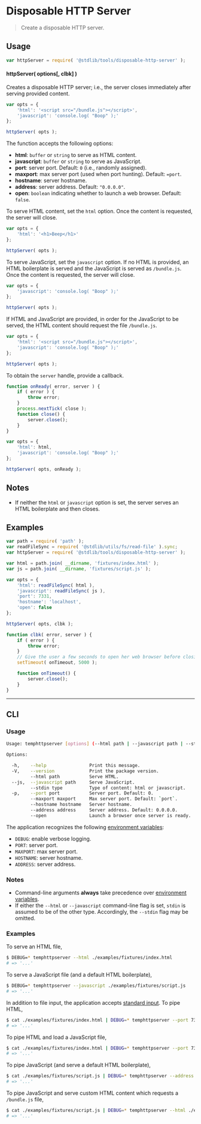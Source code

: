 # Disposable HTTP Server

> Create a disposable HTTP server.

<!-- <usage> -->

## Usage

``` javascript
var httpServer = require( '@stdlib/tools/disposable-http-server' );
```

#### httpServer( options\[, clbk\] )

Creates a disposable HTTP server; i.e., the server closes immediately after serving provided content.

``` javascript
var opts = {
    'html': '<script src="/bundle.js"></script>',
    'javascript': 'console.log( "Boop" );'
};

httpServer( opts );
```

The function accepts the following options:

* __html__: `buffer` or `string` to serve as HTML content.
* __javascript__: `buffer` or `string` to serve as JavaScript.
* __port__: server port. Default: `0` (i.e., randomly assigned).
* __maxport__: max server port (used when port hunting). Default: `=port`.
* __hostname__: server hostname.
* __address__: server address. Default: `"0.0.0.0"`.
* __open__: `boolean` indicating whether to launch a web browser. Default: `false`.

To serve HTML content, set the `html` option. Once the content is requested, the server will close.

``` javascript
var opts = {
    'html': '<h1>Beep</h1>'
};

httpServer( opts );
```

To serve JavaScript, set the `javascript` option. If no HTML is provided, an HTML boilerplate is served and the JavaScript is served as `/bundle.js`. Once the content is requested, the server will close.

``` javascript
var opts = {
    'javascript': 'console.log( "Boop" );'
};

httpServer( opts );
```

If HTML and JavaScript are provided, in order for the JavaScript to be served, the HTML content should request the file `/bundle.js`.

``` javascript
var opts = {
    'html': '<script src="/bundle.js"></script>',
    'javascript': 'console.log( "Boop" );'
};

httpServer( opts );
```

To obtain the `server` handle, provide a callback.

``` javascript
function onReady( error, server ) {
    if ( error ) {
        throw error;
    }
    process.nextTick( close );
    function close() {
        server.close();
    }
}

var opts = {
    'html': html,
    'javascript': 'console.log( "Boop" );'
};

httpServer( opts, onReady );
```

<!-- </usage> -->


<!-- <notes> -->

## Notes

* If neither the `html` or `javascript` option is set, the server serves an HTML boilerplate and then closes.

<!-- </notes> -->


<!-- <examples> -->

## Examples

``` javascript
var path = require( 'path' );
var readFileSync = require( '@stdlib/utils/fs/read-file' ).sync;
var httpServer = require( '@stdlib/tools/disposable-http-server' );

var html = path.join( __dirname, 'fixtures/index.html' );
var js = path.join( __dirname, 'fixtures/script.js' );

var opts = {
    'html': readFileSync( html ),
    'javascript': readFileSync( js ),
    'port': 7331,
    'hostname': 'localhost',
    'open': false
};

httpServer( opts, clbk );

function clbk( error, server ) {
    if ( error ) {
        throw error;
    }
    // Give the user a few seconds to open her web browser before closing the server...
    setTimeout( onTimeout, 5000 );

    function onTimeout() {
        server.close();
    }
}
```

<!-- </examples> -->


<!-- <cli> -->

---

## CLI

<!-- <usage> -->

### Usage

``` bash
Usage: temphttpserver [options] (--html path | --javascript path | --stdin type)

Options:

  -h,    --help                Print this message.
  -V,    --version             Print the package version.
         --html path           Serve HTML.
  --js,  --javascript path     Serve JavaScript.
         --stdin type          Type of content: html or javascript.
  -p,    --port port           Server port. Default: 0.
         --maxport maxport     Max server port. Default: `port`.
         --hostname hostname   Server hostname.
         --address address     Server address. Default: 0.0.0.0.
         --open                Launch a browser once server is ready.
```

The application recognizes the following [environment variables][environment-variable]:

* `DEBUG`: enable verbose logging.
* `PORT`: server port.
* `MAXPORT`: max server port.
* `HOSTNAME`: server hostname.
* `ADDRESS`: server address.


<!-- </usage> -->


<!-- <notes> -->

### Notes

* Command-line arguments __always__ take precedence over [environment variables][environment-variable].
* If either the `--html` or `--javascript` command-line flag is set, `stdin` is assumed to be of the other type. Accordingly, the `--stdin` flag may be omitted.

<!-- </notes> -->


<!-- <examples> -->

### Examples

To serve an HTML file,

``` bash
$ DEBUG=* temphttpserver --html ./examples/fixtures/index.html
# => '...'
```

To serve a JavaScript file (and a default HTML boilerplate),

``` bash
$ DEBUG=* temphttpserver --javascript ./examples/fixtures/script.js
# => '...'
```

In addition to file input, the application accepts [standard input][standard-streams]. To pipe HTML,

``` bash
$ cat ./examples/fixtures/index.html | DEBUG=* temphttpserver --port 7331 --stdin html
# => '...'
```

To pipe HTML and load a JavaScript file,

``` bash
$ cat ./examples/fixtures/index.html | DEBUG=* temphttpserver --port 7331 --javascript ./examples/fixtures/script.js
# => '...'
```

To pipe JavaScript (and serve a default HTML boilerplate),

``` bash
$ cat ./examples/fixtures/script.js | DEBUG=* temphttpserver --address '127.0.0.1' --stdin javascript
# => '...'
```

To pipe JavaScript and serve custom HTML content which requests a `/bundle.js` file,

``` bash
$ cat ./examples/fixtures/script.js | DEBUG=* temphttpserver --html ./examples/fixtures/index.html
# => '...'
```

<!-- </examples> -->

<!-- </cli> -->


<!-- <links> -->

[environment-variable]: https://en.wikipedia.org/wiki/Environment_variable
[standard-streams]: https://en.wikipedia.org/wiki/Standard_streams

<!-- </links> -->

